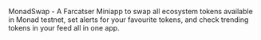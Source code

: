 MonadSwap - A Farcatser Miniapp to swap all ecosystem tokens available in Monad testnet, set alerts for your favourite tokens, and check trending tokens in your feed all in one app.
